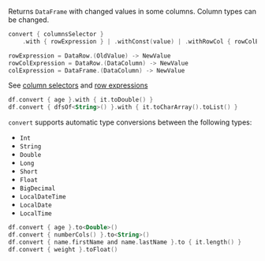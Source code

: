 [//]: # (title: convert)
<!---IMPORT org.jetbrains.kotlinx.dataframe.samples.api.Modify-->

Returns `DataFrame` with changed values in some columns. Column types can be changed.

```kotlin
convert { columnsSelector }
    .with { rowExpression } | .withConst(value) | .withRowCol { rowColExpression } | to<Type>() | to { colExpression }

rowExpression = DataRow.(OldValue) -> NewValue
rowColExpression = DataRow.(DataColumn) -> NewValue
colExpression = DataFrame.(DataColumn) -> NewValue
```

See [column selectors](ColumnSelectors.md) and [row expressions](DataRow.md#row-expressions)

<!---FUN convert-->

```kotlin
df.convert { age }.with { it.toDouble() }
df.convert { dfsOf<String>() }.with { it.toCharArray().toList() }
```

<!---END-->

`convert` supports automatic type conversions between the following types:
* `Int`
* `String`
* `Double`
* `Long`
* `Short`
* `Float`
* `BigDecimal`
* `LocalDateTime`
* `LocalDate`
* `LocalTime`

<!---FUN convertTo-->

```kotlin
df.convert { age }.to<Double>()
df.convert { numberCols() }.to<String>()
df.convert { name.firstName and name.lastName }.to { it.length() }
df.convert { weight }.toFloat()
```

<!---END-->
